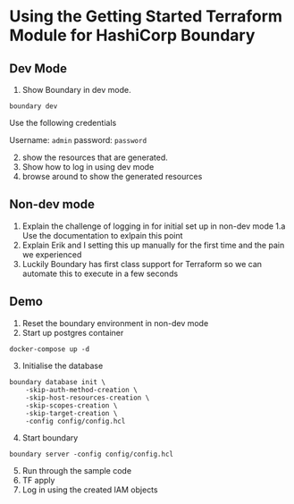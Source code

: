 # Using the Getting Started Terraform Module for HashiCorp Boundary

## Dev Mode

1. Show Boundary in dev mode.

```shell
boundary dev
```

Use the following credentials

Username: `admin`
password: `password`

2. show the resources that are generated.
3. Show how to log in using dev mode
4. browse around to show the generated resources

## Non-dev mode

1. Explain the challenge of logging in for initial set up in non-dev mode
    1.a Use the documentation to exlpain this point
2. Explain Erik and I setting this up manually for the first time and the pain we experienced
3. Luckily Boundary has first class support for Terraform so we can automate this to execute in a few seconds

## Demo

1. Reset the boundary environment in non-dev mode
2. Start up postgres container

```shell
docker-compose up -d
```

3. Initialise the database

```shell
boundary database init \
    -skip-auth-method-creation \
    -skip-host-resources-creation \
    -skip-scopes-creation \
    -skip-target-creation \
    -config config/config.hcl
```

4. Start boundary

```shell
boundary server -config config/config.hcl
```

5. Run through the sample code
6. TF apply
7. Log in using the created IAM objects
